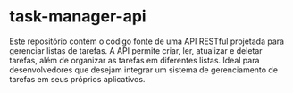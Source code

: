 # task-manager-api
Este repositório contém o código fonte de uma API RESTful projetada para gerenciar listas de tarefas. A API permite criar, ler, atualizar e deletar tarefas, além de organizar as tarefas em diferentes listas. Ideal para desenvolvedores que desejam integrar um sistema de gerenciamento de tarefas em seus próprios aplicativos.
